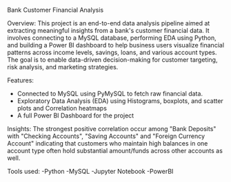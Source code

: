 Bank Customer Financial Analysis

Overview:
This project is an end-to-end data analysis pipeline aimed at extracting meaningful insights from a bank's customer financial data. It involves connecting to a MySQL database, performing EDA using Python, and building a Power BI dashboard to help business users visualize financial patterns across income levels, savings, loans, and various account types.
The goal is to enable data-driven decision-making for customer targeting, risk analysis, and marketing strategies.

Features:
- Connected to MySQL using PyMySQL to fetch raw financial data.
- Exploratory Data Analysis (EDA) using Histograms, boxplots, and scatter plots and Correlation heatmaps
- A full Power BI Dashboard for the project

Insights:
The strongest positive correlation occur among "Bank Deposits" with "Checking Accounts", "Saving Accounts" and "Foreign Currency Account" indicating that customers who maintain high balances in one account type often hold substantial amount/funds across other accounts as well.

Tools used:
-Python
-MySQL
-Jupyter Notebook
-PowerBI
